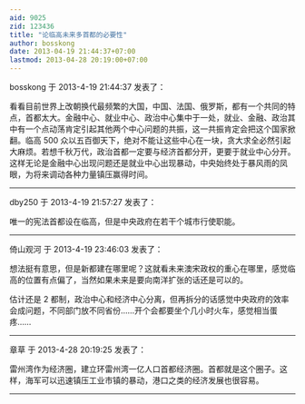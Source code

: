 ```yaml
---
aid: 9025
zid: 123436
title: "论临高未来多首都的必要性"
author: bosskong
date: 2013-04-19 21:44:37+07:00
lastmod: 2013-04-28 20:19:00+07:00
---
```


bosskong 于 2013-4-19 21:44:37 发表了：

看看目前世界上改朝换代最频繁的大国，中国、法国、俄罗斯，都有一个共同的特点，首都太大。金融中心、就业中心、政治中心集中于一处，就业、金融、政治其中有一个点动荡肯定引起其他两个中心问题的共振，这一共振肯定会把这个国家掀翻。临高 500 众以五百御天下，绝对不能让这些中心在一块，贪大求全必然引起大麻烦。若想千秋万代，政治首都一定要与经济首都分开，更要于就业中心分开。这样无论是金融中心出现问题还是就业中心出现暴动，中央始终处于暴风雨的凤眼，为将来调动各种力量镇压赢得时间。

---

dby250 于 2013-4-19 21:57:27 发表了：

唯一的宪法首都设在临高，但是中央政府在若干个城市行使职能。

---

倚山观河 于 2013-4-19 23:46:03 发表了：

想法挺有意思，但是新都建在哪里呢？这就看未来澳宋政权的重心在哪里，感觉临高的位置有点偏了，当然如果未来是要向南洋扩张的话还是可以的。

估计还是 2 都制，政治中心和经济中心分离，但再拆分的话感觉中央政府的效率会成问题，不同部门放不同省份……开个会都要坐个几小时火车，感觉相当蛋疼……

---

章草 于 2013-4-28 20:19:25 发表了：

雷州湾作为经济圈，建立环雷州湾一亿人口首都经济圈。首都就是这个圈子。这样，海军可以迅速镇压工业市镇的暴动，港口之类的经济发展也很容易。

---
